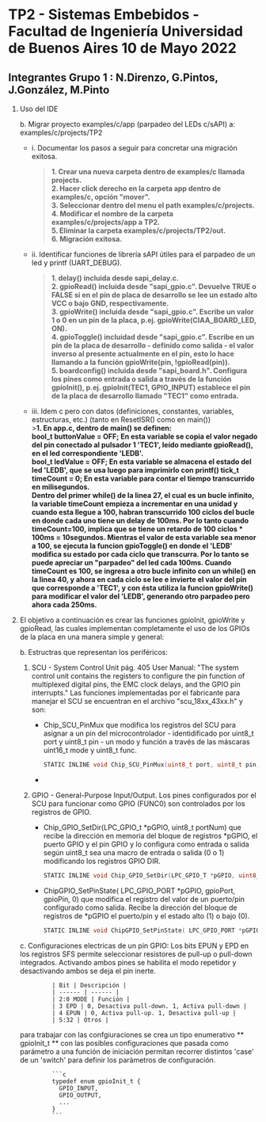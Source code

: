 # TP2 - Sistemas Embebidos - Facultad de Ingeniería Universidad de Buenos Aires 10 de Mayo 2022

## Integrantes Grupo 1 : N.Direnzo, G.Pintos, J.González, M.Pinto


1. Uso del IDE

   b. Migrar proyecto examples/c/app (parpadeo del LEDs c/sAPI) a: examples/c/projects/TP2
      - i. Documentar los pasos a seguir para concretar una migración exitosa.  
           >**1. Crear una nueva carpeta dentro de examples/c llamada projects.  
             2. Hacer click derecho en la carpeta app dentro de examples/c, opción "mover".  
             3. Seleccionar dentro del menu el path examples/c/projects.  
             4. Modificar el nombre de la carpeta examples/c/projects/app a TP2.  
             5. Eliminar la carpeta examples/c/projects/TP2/out.  
             6. Migración exitosa.**  
             
      - ii. Identificar funciones de librería sAPI útiles para el parpadeo de un led y printf (UART_DEBUG).
           >**1. delay() incluida desde sapi_delay.c.  
             2. gpioRead() incluida desde "sapi_gpio.c". Devuelve TRUE o FALSE si en el pin de placa de desarrollo se lee un estado alto VCC o bajo GND, respectivamente.  
             3. gpioWrite() incluida desde "sapi_gpio.c". Escribe un valor 1 o 0 en un pin de la placa, p.ej. gpioWrite(CIAA_BOARD_LED, ON).  
             4. gpioToggle() incluidad desde "sapi_gpio.c". Escribe en un pin de la placa de desarrollo - definido como salida - el valor inverso al presente actualmente en el pin, esto lo hace llamando a la función gpioWrite(pin, !gpioRead(pin)).  
             5. boardconfig() incluida desde "sapi_board.h". Configura los pines como entrada o salida a través de la función gpioInit(), p.ej. gpioInit(TEC1, GPIO_INPUT) establece el pin de la placa de desarrollo llamado "TEC1" como entrada.**
             
      - iii. Idem c pero con datos (definiciones, constantes, variables, estructuras, etc.) (tanto en ResetISR() como en main())  
             >**1. En app.c, dentro de main() se definen:  
                   bool_t buttonValue = OFF;  En esta variable se copia el valor negado del pin conectado al pulsador 1 'TEC1', leído mediante gpioRead(), en el led correspondiente 'LEDB'.  
                   bool_t ledValue    = OFF;  En esta variable se almacena el estado del led 'LEDB', que se usa luego para imprimirlo con printf()
                   tick_t timeCount   = 0;     En esta variable para contar el tiempo transcurrido en milisegundos.  
             Dentro del primer while() de la linea 27, el cual es un bucle infinito, la variable timeCount empieza a incrementar en una unidad y cuando esta llegue a 100, habran transcurrido 100 ciclos del bucle en donde cada uno tiene un delay de 100ms. Por lo tanto cuando timeCount=100, implica que se tiene un retardo de 100 ciclos * 100ms = 10segundos. Mientras el valor de esta variable sea menor a 100, se ejecuta la funcion gpioToggle() en donde el 'LEDB' modifica su estado por cada ciclo que transcurra. Por lo tanto se puede apreciar un "parpadeo" del led cada 100ms.
                  Cuando timeCount es 100, se ingresa a otro bucle infinito con un while() en la linea 40, y ahora en cada ciclo se lee e invierte el valor del pin que corresponde a 'TEC1', y con ésta utiliza la funcion gpioWrite() para modificar el valor del 'LEDB', generando otro parpadeo pero ahora cada 250ms.**
                  
2. El objetivo a continuación es crear las funciones gpioInit, gpioWrite y gpioRead, las cuales implementan completamente el uso de los
GPIOs de la placa en una manera simple y general: 

   b. Estructras que representan los periféricos:
      1. SCU - System Control Unit pág. 405 User Manual:  "The system control unit contains the registers to configure the pin function of multiplexed digital pins, the EMC clock delays, and the GPIO pin interrupts." Las funciones implementadas por el fabricante para manejar el SCU se encuentran en el archivo "scu_18xx_43xx.h" y son:
            - Chip_SCU_PinMux que modifica los registros del SCU para asignar a un pin del microcontrolador - identidificado por uint8_t port y uint8_t pin - un modo y función a través de las máscaras uint16_t mode y uint8_t func.
            
                ```c
                STATIC INLINE void Chip_SCU_PinMux(uint8_t port, uint8_t pin, uint16_t mode, uint8_t func);
                ```
            - 
      2. GPIO - General-Purpose Input/Output. Los pines configurados por el SCU para funcionar como GPIO (FUNC0) son controlados por los registros de GPIO. 
      
            - Chip_GPIO_SetDir(LPC_GPIO_t *pGPIO, uint8_t portNum) que recibe la dirección en memoria del bloque de registros *pGPIO, el puerto GPIO y el pin GPIO y lo configura como entrada o salida según uint8_t sea una macro de entrada o salida (0 o 1) modificando los registros GPIO DIR.
                    
                ```c
                STATIC INLINE void Chip_GPIO_SetDir(LPC_GPIO_T *pGPIO, uint8_t portNum, uint32 bitvalue, uint8_t out)
                ```
      
            - ChipGPIO_SetPinState( LPC_GPIO_PORT *pGPIO, gpioPort, gpioPin, 0) que modifica el registro del valor de un puerto/pin configurado como salida. Recibe la dirección del bloque de registros de *pGPIO el puerto/pin y el estado alto (1) o bajo (0).
            
                 ```c
                STATIC INLINE void ChipGPIO_SetPinState( LPC_GPIO_PORT *pGPIO, gpioPort, gpioPin, 0)
                ```
                
     c. Configuraciones electricas de un pin GPIO: Los bits EPUN y EPD en los registros SFS permite seleccionar resistores de pull-up o pull-down integrados. Activando ambos pines se habilita el modo repetidor y desactivando ambos se deja el pin inerte.
      
                | Bit | Descripción |
                | ------ | ------ |
                | 2:0 MODE | Función |
                | 3 EPD | 0, Desactiva pull-down. 1, Activa pull-down |
                | 4 EPUN | 0, Activa pull-up. 1, Desactiva pull-up |
                | 5:32 | Otros |

      para trabajar con las confgiuraciones se crea un tipo enumerativo ** gpioInit_t ** con las posibles configuraciones que pasada como parámetro a una función de iniciación permitan recorrer distintos 'case' de un 'switch' para definir los paràmetros de configuración.      
      
                ```c
                typedef enum gpioInit_t {
                  GPIO_INPUT,
                  GPIO_OUTPUT,
                  ...
                }
                ```
